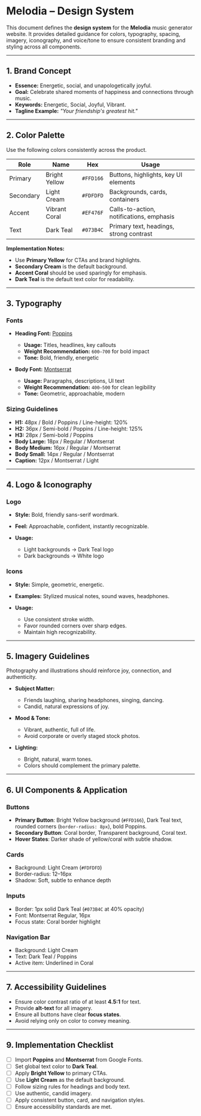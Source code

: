 # Melodia – Design System

This document defines the **design system** for the **Melodia** music generator website. It provides detailed guidance for colors, typography, spacing, imagery, iconography, and voice/tone to ensure consistent branding and styling across all components.

---

## 1. Brand Concept

* **Essence:** Energetic, social, and unapologetically joyful.
* **Goal:** Celebrate shared moments of happiness and connections through music.
* **Keywords:** Energetic, Social, Joyful, Vibrant.
* **Tagline Example:** *"Your friendship's greatest hit."*

---
 
## 2. Color Palette

Use the following colors consistently across the product.

| Role      | Name          | Hex       | Usage                                    |
| --------- | ------------- | --------- | ---------------------------------------- |
| Primary   | Bright Yellow | `#FFD166` | Buttons, highlights, key UI elements     |
| Secondary | Light Cream   | `#FDFDFD` | Backgrounds, cards, containers           |
| Accent    | Vibrant Coral | `#EF476F` | Calls-to-action, notifications, emphasis |
| Text      | Dark Teal     | `#073B4C` | Primary text, headings, strong contrast  |

**Implementation Notes:**

* Use **Primary Yellow** for CTAs and brand highlights.
* **Secondary Cream** is the default background.
* **Accent Coral** should be used sparingly for emphasis.
* **Dark Teal** is the default text color for readability.

---

## 3. Typography

### Fonts

* **Heading Font:** [Poppins](https://fonts.google.com/specimen/Poppins)

  * **Usage:** Titles, headlines, key callouts
  * **Weight Recommendation:** `600–700` for bold impact
  * **Tone:** Bold, friendly, energetic

* **Body Font:** [Montserrat](https://fonts.google.com/specimen/Montserrat)

  * **Usage:** Paragraphs, descriptions, UI text
  * **Weight Recommendation:** `400–500` for clean legibility
  * **Tone:** Geometric, approachable, modern

### Sizing Guidelines

* **H1:** 48px / Bold / Poppins / Line-height: 120%
* **H2:** 36px / Semi-bold / Poppins / Line-height: 125%
* **H3:** 28px / Semi-bold / Poppins
* **Body Large:** 18px / Regular / Montserrat
* **Body Medium:** 16px / Regular / Montserrat
* **Body Small:** 14px / Regular / Montserrat
* **Caption:** 12px / Montserrat / Light

---

## 4. Logo & Iconography

### Logo

* **Style:** Bold, friendly sans-serif wordmark.
* **Feel:** Approachable, confident, instantly recognizable.
* **Usage:**

  * Light backgrounds → Dark Teal logo
  * Dark backgrounds → White logo

### Icons

* **Style:** Simple, geometric, energetic.
* **Examples:** Stylized musical notes, sound waves, headphones.
* **Usage:**

  * Use consistent stroke width.
  * Favor rounded corners over sharp edges.
  * Maintain high recognizability.

---

## 5. Imagery Guidelines

Photography and illustrations should reinforce joy, connection, and authenticity.

* **Subject Matter:**

  * Friends laughing, sharing headphones, singing, dancing.
  * Candid, natural expressions of joy.

* **Mood & Tone:**

  * Vibrant, authentic, full of life.
  * Avoid corporate or overly staged stock photos.

* **Lighting:**

  * Bright, natural, warm tones.
  * Colors should complement the primary palette.

---

## 6. UI Components & Application

### Buttons

* **Primary Button**: Bright Yellow background (`#FFD166`), Dark Teal text, rounded corners (`border-radius: 8px`), bold Poppins.
* **Secondary Button**: Coral border, Transparent background, Coral text.
* **Hover States**: Darker shade of yellow/coral with subtle shadow.

### Cards

* Background: Light Cream (`#FDFDFD`)
* Border-radius: 12–16px
* Shadow: Soft, subtle to enhance depth

### Inputs

* Border: 1px solid Dark Teal (`#073B4C` at 40% opacity)
* Font: Montserrat Regular, 16px
* Focus state: Coral border highlight

### Navigation Bar

* Background: Light Cream
* Text: Dark Teal / Poppins
* Active item: Underlined in Coral

---

## 7. Accessibility Guidelines

* Ensure color contrast ratio of at least **4.5:1** for text.
* Provide **alt-text** for all imagery.
* Ensure all buttons have clear **focus states**.
* Avoid relying only on color to convey meaning.

---

## 9. Implementation Checklist

* [ ] Import **Poppins** and **Montserrat** from Google Fonts.
* [ ] Set global text color to **Dark Teal**.
* [ ] Apply **Bright Yellow** to primary CTAs.
* [ ] Use **Light Cream** as the default background.
* [ ] Follow sizing rules for headings and body text.
* [ ] Use authentic, candid imagery.
* [ ] Apply consistent button, card, and navigation styles.
* [ ] Ensure accessibility standards are met.
